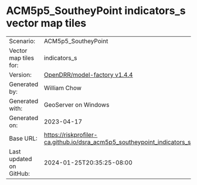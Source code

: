 # ACM5p5_SoutheyPoint indicators_s vector map tiles

|    			|			|
| --------------------- | --------------------- |
| Scenario:		| ACM5p5_SoutheyPoint		|
| Vector map tiles for:	| indicators_s		|
| Version:		| [OpenDRR/model-factory v1.4.4](https://github.com/OpenDRR/model-factory/releases/tag/v1.4.4)	|
| Generated by:		| William Chow	|
| Generated with:	| GeoServer on Windows	|
| Generated on:		| 2023-04-17	|
| Base URL:		| <https://riskprofiler-ca.github.io/dsra_acm5p5_southeypoint_indicators_s/> |
| Last updated on GitHub: | 2024-01-25T20:35:25-08:00 |
